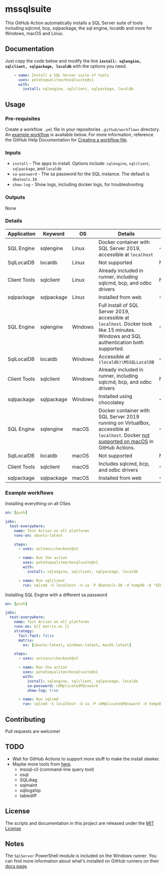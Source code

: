 # mssqlsuite
This GitHub Action automatically installs a SQL Server suite of tools including sqlcmd, bcp, sqlpackage, the sql engine, localdb and more for Windows, macOS and Linux.

## Documentation

Just copy the code below and modify the line **`install: sqlengine, sqlclient, sqlpackage, localdb`** with the options you need.

```yaml
    - name: Install a SQL Server suite of tools
      uses: potatoqualitee/mssqlsuite@v1
      with:
        install: sqlengine, sqlclient, sqlpackage, localdb
```

## Usage

### Pre-requisites

Create a workflow `.yml` file in your repositories `.github/workflows` directory. An [example workflow](#example-workflow) is available below. For more information, reference the GitHub Help Documentation for [Creating a workflow file](https://help.github.com/en/articles/configuring-a-workflow#creating-a-workflow-file).

### Inputs

* `install` - The apps to install. Options include: `sqlengine`, `sqlclient`, `sqlpackage`, and `localdb`
* `sa-password` - The sa password for the SQL instance. The default is `dbatools.I0`
* `show-log` - Show logs, including docker logs, for troubleshooting

### Outputs

None

### Details

| Application | Keyword | OS | Details | Time |
| -------------- | ------------- | -------------------------------------------------------------------------------------------------------------------------------------------------- | ------------------------------------ | ------------- |
| SQL Engine | sqlengine | Linux | Docker container with SQL Server 2019, accessible at `localhost` | ~45s |
| SqlLocalDB | localdb | Linux | Not supported | N/A |
| Client Tools | sqlclient | Linux | Already included in runner, including sqlcmd, bcp, and odbc drivers | N/A |
| sqlpackage | sqlpackage | Linux | Installed from web | ~20s |
| SQL Engine | sqlengine | Windows | Full install of SQL Server 2019, accessible at `localhost`. Docker took like 15 minutes. Windows and SQL authentication both supported. | ~5m |
| SqlLocalDB | localdb | Windows | Accessible at `(localdb)\MSSQLLocalDB` | ~30s |
| Client Tools | sqlclient | Windows | Already included in runner, including sqlcmd, bcp, and odbc drivers | N/A |
| sqlpackage | sqlpackage | Windows | Installed using chocolatey | ~1.5m |
| SQL Engine | sqlengine | macOS | Docker container with SQL Server 2019 running on VirtualBox, accessible at `localhost`. Docker [not supported on macOS](https://github.community/t/why-is-docker-not-installed-on-macos/17017) in GitHub Actions. | ~5m |
| SqlLocalDB | localdb | macOS | Not supported | N/A |
| Client Tools | sqlclient | macOS | Includes sqlcmd, bcp, and odbc drivers | ~2m |
| sqlpackage | sqlpackage | macOS | Installed from web | ~25s |

### Example workflows

Installing everything on all OSes

```yaml
on: [push]

jobs:
  test-everywhere:
    name: Test Action on all platforms
    runs-on: ubuntu-latest

    steps:
      - uses: actions/checkout@v2

      - name: Run the action
        uses: potatoqualitee/mssqlsuite@v1
        with:
          install: sqlengine, sqlclient, sqlpackage, localdb

      - name: Run sqlclient
        run: sqlcmd -S localhost -U sa -P dbatools.I0 -d tempdb -Q "SELECT @@version;"
```

Installing SQL Engine with a different sa password

```yaml
on: [push]

jobs:
  test-everywhere:
    name: Test Action on all platforms
    runs-on: ${{ matrix.os }}
    strategy:
      fail-fast: false
      matrix:
        os: [ubuntu-latest, windows-latest, macOS-latest]

    steps:
      - uses: actions/checkout@v2

      - name: Run the action
        uses: potatoqualitee/mssqlsuite@v1
        with:
          install: sqlengine, sqlclient, sqlpackage, localdb
          sa-password: c0MplicatedP@ssword
          show-log: true

      - name: Run sqlcmd
        run: sqlcmd -S localhost -U sa -P c0MplicatedP@ssword -d tempdb -Q "SELECT @@version;"
```

## Contributing
Pull requests are welcome!

## TODO
* Wait for GitHub Actions to support more stuff to make the install sleeker.
* Maybe more tools from [here](https://docs.microsoft.com/en-us/sql/tools/sqlpackage/sqlpackage-download?view=sql-server-ver15).
  * mssql-cli (command-line query tool)
  * osql
  * SQLdiag
  * sqlmaint
  * sqllogship
  * tablediff

## License
The scripts and documentation in this project are released under the [MIT License](LICENSE)

## Notes

The `SqlServer` PowerShell module is included on the Windows runner. You can find more information about what's installed on GitHub runners on their [docs page](https://docs.github.com/en/actions/using-github-hosted-runners/about-github-hosted-runners#supported-software).

